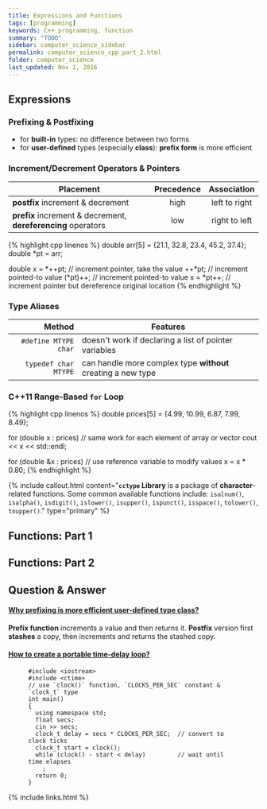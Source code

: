 ```yaml
---
title: Expressions and Functions
tags: [programming]
keywords: C++ programming, function
summary: "TODO"
sidebar: computer_science_sidebar
permalink: computer_science_cpp_part_2.html
folder: computer_science
last_updated: Nov 1, 2016
---
```


## Expressions

### Prefixing & Postfixing

* for **built-in** types: no difference between two forms
* for **user-defined** types (especially **class**): **prefix form** is more efficient

### Increment/Decrement Operators & Pointers

| Placement | Precedence | Association |
|-----------|:----------:|:-----------:|
| **postfix** increment & decrement | high | left to right |
| **prefix** increment & decrement, **dereferencing** operators | low | right to left |

{% highlight cpp linenos %}
double arr[5] = {21.1, 32.8, 23.4, 45.2, 37.4};
double *pt = arr;

double x = *++pt; // increment pointer, take the value
++*pt;            // increment pointed-to value
(*pt)++;          // increment pointed-to value
x = *pt++;        // increment pointer but dereference original location
{% endhighlight %}

### Type Aliases

| Method | Features |
|-------:|----------|
| `#define MTYPE char` | doesn't work if declaring a list of pointer variables |
| `typedef char MTYPE`| can handle more complex type **without** creating a new type |

### <span class="label label-success">C++11</span> Range-Based `for` Loop

{% highlight cpp linenos %}
double prices[5] = {4.99, 10.99, 6.87, 7.99, 8.49};

for (double x : prices)   // same work for each element of array or vector
  cout << x << std::endl;

for (double &x : prices)  // use reference variable to modify values
  x = x * 0.80;
{% endhighlight %}

{% include callout.html content="**`cctype` Library** is a package of **character**-related functions. Some common available functions include: `isalnum()`, `isalpha()`, `isdigit()`, `islower()`, `isupper()`, `ispunct()`, `isspace()`, `tolower()`, `toupper()`." type="primary" %}


## Functions: Part 1

## Functions: Part 2

## Question & Answer

<div class="panel-group" id="accordion">
  <div class="panel panel-default">
    <div class="panel-heading">
      <h4 class="panel-title">
        <a class="noCrossRef accordion-toggle" data-toggle="collapse" data-parent="#accordion" href="#collapseOne">Why prefixing is more efficient user-defined type class?</a>
      </h4>
    </div>
    <div id="collapseOne" class="panel-collapse collapse noCrossRef">
      <div class="panel-body">
        <strong>Prefix function</strong> increments a value and then returns it. <strong>Postfix</strong> version first <strong>stashes</strong> a copy, then increments and returns the stashed copy.
      </div>
    </div>
  </div>
  <!-- /.panel -->
  <div class="panel panel-default">
    <div class="panel-heading">
      <h4 class="panel-title">
        <a class="noCrossRef accordion-toggle" data-toggle="collapse" data-parent="#accordion" href="#collapseTwo">How to create a portable time-delay loop?</a>
      </h4>
    </div>
    <div id="collapseTwo" class="panel-collapse collapse noCrossRef">
      <div class="panel-body">
      <figure class="highlight"><pre><code class="language-cpp hljs" data-lang="cpp"><span class="cp"><span class="hljs-meta">#<span class="hljs-meta-keyword">include</span> <span class="hljs-meta-string">&lt;iostream&gt;</span></span>
<span class="hljs-meta">#<span class="hljs-meta-keyword">include</span> <span class="hljs-meta-string">&lt;ctime&gt;</span></span>
</span><span class="c1"><span class="hljs-comment">// use `clock()` function, `CLOCKS_PER_SEC` constant &amp; `clock_t` type</span>
</span><span class="kt"><span class="hljs-function"><span class="hljs-keyword">int</span></span></span><span class="hljs-function"> </span><span class="nf"><span class="hljs-function"><span class="hljs-title">main</span></span></span><span class="p"><span class="hljs-function"><span class="hljs-params">()</span></span></span><span class="hljs-function">
</span><span class="p">{</span>
  <span class="k"><span class="hljs-keyword">using</span></span> <span class="k"><span class="hljs-keyword">namespace</span></span> <span class="n"><span class="hljs-built_in">std</span></span><span class="p">;</span>
  <span class="kt"><span class="hljs-keyword">float</span></span> <span class="n">secs</span><span class="p">;</span>
  <span class="n"><span class="hljs-built_in">cin</span></span> <span class="o">&gt;&gt;</span> <span class="n">secs</span><span class="p">;</span>
  <span class="kt"><span class="hljs-keyword">clock_t</span></span> <span class="n">delay</span> <span class="o">=</span> <span class="n">secs</span> <span class="o">*</span> <span class="n">CLOCKS_PER_SEC</span><span class="p">;</span>  <span class="c1"><span class="hljs-comment">// convert to clock ticks</span>
</span>  <span class="kt"><span class="hljs-keyword">clock_t</span></span> <span class="n">start</span> <span class="o">=</span> <span class="n">clock</span><span class="p">();</span>
  <span class="k"><span class="hljs-keyword">while</span></span> <span class="p">(</span><span class="n">clock</span><span class="p">()</span> <span class="o">-</span> <span class="n">start</span> <span class="o">&lt;</span> <span class="n">delay</span><span class="p">)</span>         <span class="c1"><span class="hljs-comment">// wait until time elapses</span>
</span>    <span class="p">;</span>
  <span class="k"><span class="hljs-keyword">return</span></span> <span class="mi"><span class="hljs-number">0</span></span><span class="p">;</span>
<span class="p">}</span></code></pre></figure>
      </div>
    </div>
  </div>
  <!-- /.panel -->
</div>
<!-- /.panel-group -->

{% include links.html %}

